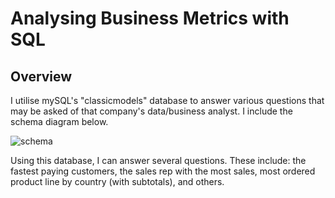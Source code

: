 # Analysing Business Metrics with SQL
## Overview
I utilise mySQL's "classicmodels" database to answer various questions that may be asked of that company's data/business analyst. I include the schema diagram below.

![schema](https://user-images.githubusercontent.com/52394699/183797476-0d0b4866-93c4-4e94-a36f-2ea16f1ba1ad.png)

Using this database, I can answer several questions. These include: the fastest paying customers, the sales rep with the most sales, most ordered product line by country (with subtotals), and others. 
